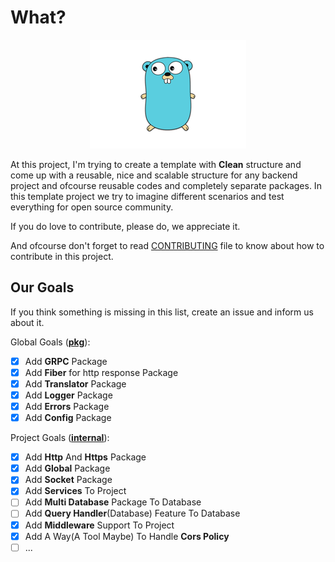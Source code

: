 # What?

<p align="center">
<img src="images/golang.png"></img>
</p>

At this project, I'm trying to create a template with **Clean** structure and come up with a reusable, nice and scalable structure for any backend project and ofcourse reusable codes and completely separate packages. In this template project we try to imagine different scenarios and test everything for open source community.

If you do love to contribute, please do, we appreciate it.

And ofcourse don't forget to read [CONTRIBUTING](/CONTRIBUTING.md) file to know about how to contribute in this project.

## Our Goals

If you think something is missing in this list, create an issue and inform us about it.

Global Goals ([<ins>**pkg**</ins>](./pkg)):
- [X] Add **GRPC** Package
- [X] Add **Fiber** for http response Package
- [x] Add **Translator** Package
- [x] Add **Logger** Package
- [x] Add **Errors** Package
- [x] Add **Config** Package

Project Goals ([<ins>**internal**</ins>](./internal)):
- [X] Add **Http** And **Https** Package
- [X] Add **Global** Package
- [X] Add **Socket** Package
- [X] Add **Services** To Project
- [ ] Add **Multi Database** Package To Database
- [ ] Add **Query Handler**(Database) Feature To Database
- [X] Add **Middleware** Support To Project
- [X] Add A Way(A Tool Maybe) To Handle **Cors Policy**
- [ ] ...
